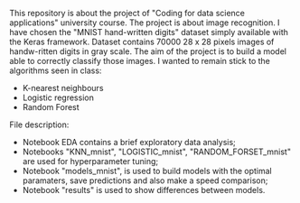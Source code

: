 This repository is about the project of "Coding for data science applications" university course.
The project is about image recognition. I have chosen the "MNIST hand-written digits" dataset simply available with the Keras framework. Dataset contains 70000 28 x 28 pixels images of handw-ritten digits in gray scale.
The aim of the project is to build a model able to correctly classify those images.
I wanted to remain stick to the algorithms seen in class:
- K-nearest neighbours
- Logistic regression
- Random Forest
  
File description:
- Notebook EDA contains a brief exploratory data analysis;
- Notebooks "KNN_mnist", "LOGISTIC_mnist", "RANDOM_FORSET_mnist" are used for hyperparameter tuning;
- Notebook "models_mnist", is used to build models with the optimal paramaters, save predictions and also make a speed comparison;
- Notebook "results" is used to show differences between models.
